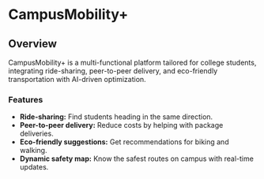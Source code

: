 # CampusMobility+

## Overview
CampusMobility+ is a multi-functional platform tailored for college students, integrating ride-sharing, peer-to-peer delivery, and eco-friendly transportation with AI-driven optimization.

### Features
- **Ride-sharing:** Find students heading in the same direction.
- **Peer-to-peer delivery:** Reduce costs by helping with package deliveries.
- **Eco-friendly suggestions:** Get recommendations for biking and walking.
- **Dynamic safety map:** Know the safest routes on campus with real-time updates.
